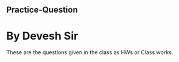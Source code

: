 ## Practice-Question
# By Devesh Sir
These are the questions given in the class as HWs or Class works.
